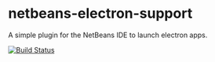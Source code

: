 # netbeans-electron-support
A simple plugin for the NetBeans IDE to launch electron apps. 

[![Build Status](https://travis-ci.org/travis-ci/travis-build.png?branch=master)](https://travis-ci.org/Mario-S/netbeans-electron-support/builds)
